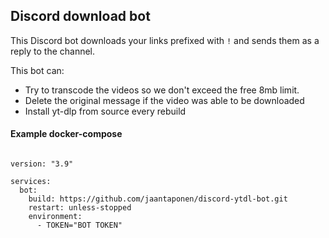 ## Discord download bot

This Discord bot downloads your links prefixed with `!` and sends them as a reply to the channel. 

This bot can:
- Try to transcode the videos so we don't exceed the free 8mb limit.
- Delete the original message if the video was able to be downloaded
- Install yt-dlp from source every rebuild

#### Example docker-compose

```console

version: "3.9"
   
services:
  bot:
    build: https://github.com/jaantaponen/discord-ytdl-bot.git
    restart: unless-stopped
    environment:
      - TOKEN="BOT TOKEN"

```
